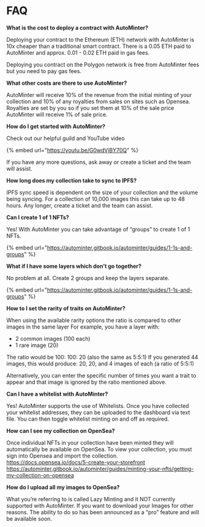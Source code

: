# FAQ

**What is the cost to deploy a contract with AutoMinter?**

Deploying your contract to the Ethereum (ETH) network with AutoMinter is 10x cheaper than a traditional smart contract. There is a 0.05 ETH paid to AutoMinter and approx. 0.01 - 0.02 ETH paid in gas fees.

Deploying you contract on the Polygon network is free from AutoMinter fees but you need to pay gas fees.

**What other costs are there to use AutoMinter?**

AutoMinter will receive 10% of the revenue from the initial minting of your collection and 10% of any royalties from sales on sites such as Opensea. Royalties are set by you so if you set them at 10% of the sale price AutoMinter will receive 1% of sale price.

**How do I get started with AutoMinter?**

Check out our helpful guild and YouTube video

{% embed url="https://youtu.be/G0wdVjBY70Q" %}

If you have any more questions, ask away or create a ticket and the team will assist.

**How long does my collection take to sync to IPFS?**

IPFS sync speed is dependent on the size of your collection and the volume being syncing. For a collection of 10,000 images this can take up to 48 hours. Any longer, create a ticket and the team can assist.

**Can I create 1 of 1 NFTs?**

Yes! With AutoMinter you can take advantage of “groups” to create 1 of 1 NFTs.

{% embed url="https://autominter.gitbook.io/autominter/guides/1-1s-and-groups" %}

**What if I have some layers which don’t go together?**

No problem at all. Create 2 groups and keep the layers separate.

{% embed url="https://autominter.gitbook.io/autominter/guides/1-1s-and-groups" %}

**How to I set the rarity of traits on AutoMinter?**

When using the available rarity options the ratio is compared to other images in the same layer For example, you have a layer with:

* 2 common images (100 each)
* 1 rare image (20)

The ratio would be 100: 100: 20 (also the same as 5:5:1) If you generated 44 images, this would produce: 20, 20, and 4 images of each (a ratio of 5:5:1)

Alternatively, you can enter the specific number of times you want a trait to appear and that image is ignored by the ratio mentioned above.

**Can I have a whitelist with AutoMinter?**

Yes! AutoMinter supports the use of Whitelists. Once you have collected your whitelist addresses, they can be uploaded to the dashboard via text file. You can then toggle whitelist minting on and off as required.

**How can I see my collection on OpenSea?**

Once individual NFTs in your collection have been minted they will automatically be available on OpenSea. To view your collection, you must sign into Opensea and import the collection. https://docs.opensea.io/docs/5-create-your-storefront https://autominter.gitbook.io/autominter/guides/minting-your-nfts/getting-my-collection-on-opensea



**How do I upload all my images to OpenSea?**

What you’re referring to is called Lazy Minting and it NOT currently supported with AutoMinter. If you want to download your Images for other reasons. The ability to do so has been announced as a “pro” feature and will be available soon.
